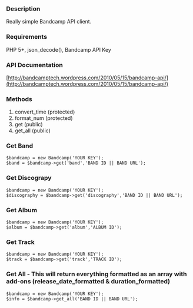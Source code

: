 ### Description
Really simple Bandcamp API client.

### Requirements
PHP 5+, json_decode(), Bandcamp API Key

### API Documentation
[http://bandcamptech.wordpress.com/2010/05/15/bandcamp-api/](http://bandcamptech.wordpress.com/2010/05/15/bandcamp-api/)

### Methods
1. convert_time (protected)
2. format_num (protected)
3. get (public)
4. get_all (public)

### Get Band
    $bandcamp = new Bandcamp('YOUR KEY');
    $band = $bandcamp->get('band','BAND ID || BAND URL');
    
### Get Discograpy
    $bandcamp = new Bandcamp('YOUR KEY');
    $discography = $bandcamp->get('discography','BAND ID || BAND URL');
    
### Get Album
    $bandcamp = new Bandcamp('YOUR KEY');
    $album = $bandcamp->get('album','ALBUM ID');
    
### Get Track
    $bandcamp = new Bandcamp('YOUR KEY');
    $track = $bandcamp->get('track','TRACK ID');
    
### Get All - This will return everything formatted as an array with add-ons (release_date_formatted & duration_formatted)
    $bandcamp = new Bandcamp('YOUR KEY');
    $info = $bandcamp->get_all('BAND ID || BAND URL');